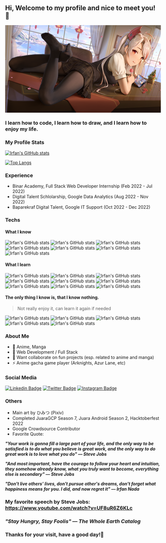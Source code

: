 ## Hi, Welcome to my profile and nice to meet you! 🌟

<img align="center" alt="Prinz Eugen Azur Lane" src="https://raw.githubusercontent.com/eerfunn/eerfunn/main/assets/eugen.png" />

### I learn how to code, I learn how to draw, and I learn how to enjoy my life.

### My Profile Stats

[![Irfan's GitHub stats](https://github-readme-stats.vercel.app/api?username=eerfunn&count_private=true&show_icons=true&bg_color=0d1117&text_color=ffffff&title_color=00ffff&icon_color=FFD700&border_color=FFD700)](https://github.com/eerfunn)

[![Top Langs](https://github-readme-stats.vercel.app/api/top-langs/?username=eerfunn&layout=compact&bg_color=0d1117&text_color=ffffff&title_color=00ffff&icon_color=FFD700&border_color=FFD700)](https://github.com/eerfunn)

### Experience

- Binar Academy, Full Stack Web Developer Internship (Feb 2022 - Jul 2022)
- Digital Talent Schlolarship, Google Data Analytics (Aug 2022 - Nov 2022)
- Baparekraf Digital Talent, Google IT Support (Oct 2022 - Dec 2022)

### Techs

#### What I know

![Irfan's GitHub stats](https://img.shields.io/badge/-HTML5-black?style=flat-square&logo=html5)
![Irfan's GitHub stats](https://img.shields.io/badge/-CSS-black?style=flat-square&logo=css3)
![Irfan's GitHub stats](https://img.shields.io/badge/-Javascript-black?style=flat-square&logo=javascript)
![Irfan's GitHub stats](https://img.shields.io/badge/-MySql-black?style=flat-square&logo=mysql)
![Irfan's GitHub stats](https://img.shields.io/badge/-Express.js-black?style=flat-square&logo=express)
![Irfan's GitHub stats](https://img.shields.io/badge/-Git-black?style=flat-square&logo=git)
![Irfan's GitHub stats](https://img.shields.io/badge/-Figma-black?style=flat-square&logo=figma)

#### What I learn

![Irfan's GitHub stats](https://img.shields.io/badge/-Node.js-black?style=flat-square&logo=nodedotjs)
![Irfan's GitHub stats](https://img.shields.io/badge/-Typescript-black?style=flat-square&logo=typescript)
![Irfan's GitHub stats](https://img.shields.io/badge/-Next.js-black?style=flat-square&logo=nextdotjs)
![Irfan's GitHub stats](https://img.shields.io/badge/-Sanity.io-black?style=flat-square)
![Irfan's GitHub stats](https://img.shields.io/badge/-React.js-black?style=flat-square&logo=react)
![Irfan's GitHub stats](https://img.shields.io/badge/-MongoDB-black?style=flat-square&logo=mongodb)
![Irfan's GitHub stats](https://img.shields.io/badge/-Google_Cloud-black?style=flat-square&logo=googlecloud)
![Irfan's GitHub stats](https://img.shields.io/badge/-Firebase-black?style=flat-square&logo=firebase)
![Irfan's GitHub stats](https://img.shields.io/badge/-Google_Data_Analytics-black?style=flat-square&logo=googleanalytics)

#### The only thing I know is, that I know nothing.

> Not really enjoy it, can learn it again if needed

![Irfan's GitHub stats](https://img.shields.io/badge/-PHP-black?style=flat-square&logo=php)
![Irfan's GitHub stats](https://img.shields.io/badge/-Laravel-black?style=flat-square&logo=laravel)
![Irfan's GitHub stats](https://img.shields.io/badge/-Code_Igniter-black?style=flat-square&logo=codeigniter)
![Irfan's GitHub stats](https://img.shields.io/badge/-Flutter-black?style=flat-square&logo=flutter)
![Irfan's GitHub stats](https://img.shields.io/badge/-Unity_Game_Engine-black?style=flat-square&logo=unity)

### About Me

- 💖 Anime, Manga
- 🌱 Web Development / Full Stack
- 👯 Want collaborate on fun projects (esp. related to anime and manga)
- ⚡ Anime gacha game player (Arknights, Azur Lane, etc)

### Social Media

[![Linkedin Badge](https://img.shields.io/badge/-Linked_In-blue?style=flat-square&logo=linkedin&logoColor=white)](https://www.linkedin.com/in/irfannadabs/)
[![Twitter Badge](https://img.shields.io/badge/-Twitter-cyan?style=flat-square&logo=twitter&logoColor=white)](https://www.twitter.com/irfannadabs)
[![Instagram Badge](https://img.shields.io/badge/-Instagram-fuchsia?style=flat-square&logo=instagram&logoColor=white)](https://www.instagram.com/irfannbsin/)

### Others

- Main art by ひみつ (Pixiv)
- Completed JuaraGCP Season 7, Juara Android Season 2, Hacktoberfest 2022
- Google Crowdsource Contributor
- Favorite Quote:

**_"Your work is gonna fill a large part of your life, and the only way to be satisfied is to do what you believe is great work, and the only way to do great work is to love what you do" — Steve Jobs_**

**_"And most important, have the courage to follow your heart and intuition, they somehow already know, what you truly want to become, everything else is secondary" — Steve Jobs_**

**_"Don't live others' lives, don't pursue other's dreams, don't forget what happiness means for you. I did, and now regret it" — Irfan Nada_**

### My favorite speech by Steve Jobs: https://www.youtube.com/watch?v=UF8uR6Z6KLc

### **_"Stay Hungry, Stay Foolis" — The Whole Earth Catalog_**

### Thanks for your visit, have a good day!🌟

<!--
**eerfunn/eerfunn** is a ✨ _special_ ✨ repository because its `README.md` (this file) appears on your GitHub profile.


Here are some ideas to get you started:

- 🔭 I’m currently working on ...
- 🌱 I’m currently learning ...
- 👯 I’m looking to collaborate on ...
- 🤔 I’m looking for help with ...
- 💬 Ask me about ...
- 📫 How to reach me: ...
- 😄 Pronouns: ...
- ⚡ Fun fact: ...
- 🔭 I’m currently working on my portfolio
- 🗼 Looking for Internship oppoturnities
- ✏️ Final year Computer Science student
-->
